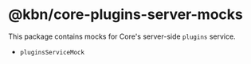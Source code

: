 # @kbn/core-plugins-server-mocks

This package contains mocks for Core's server-side `plugins` service.
- `pluginsServiceMock`
